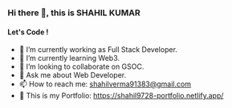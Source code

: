 ### Hi there 👋, this is SHAHIL KUMAR
#### Let's Code !



- 🔭 I’m currently working as Full Stack Developer. 
- 🌱 I’m currently learning Web3. 
- 👯 I’m looking to collaborate on GSOC.
- 💬 Ask me about Web Developer.
- 📫 How to reach me: shahilverma91383@gmail.com
- 💼 This is my Portfolio: https://shahil9728-portfolio.netlify.app/
